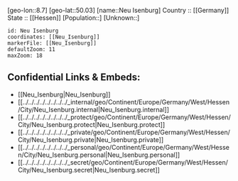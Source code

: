 ﻿---
location: [50.03,8.7] 
mapzoom: [7,12] 
mapmarker: city 
type: City
tags:
- geo/City


SpocWebEntityId: 32798
isDeleted: false
confidential: public

---
[geo-lon::8.7] 
[geo-lat::50.03] 
[name::Neu Isenburg] 
Country :: [[Germany]]  
State :: [[Hessen]] 
[Population::] 
[Unknown::] 


```leaflet
id: Neu Isenburg
coordinates: [[Neu_Isenburg]] 
markerFile: [[Neu_Isenburg]] 
defaultZoom: 11 
maxZoom: 18
```


## Confidential Links & Embeds: 
- [[Neu_Isenburg|Neu_Isenburg]]  
- [[../../../../../../../../_internal/geo/Continent/Europe/Germany/West/Hessen/City/Neu_Isenburg.internal|Neu_Isenburg.internal]] 
- [[../../../../../../../../_protect/geo/Continent/Europe/Germany/West/Hessen/City/Neu_Isenburg.protect|Neu_Isenburg.protect]] 
- [[../../../../../../../../_private/geo/Continent/Europe/Germany/West/Hessen/City/Neu_Isenburg.private|Neu_Isenburg.private]] 
- [[../../../../../../../../_personal/geo/Continent/Europe/Germany/West/Hessen/City/Neu_Isenburg.personal|Neu_Isenburg.personal]] 
- [[../../../../../../../../_secret/geo/Continent/Europe/Germany/West/Hessen/City/Neu_Isenburg.secret|Neu_Isenburg.secret]] 
